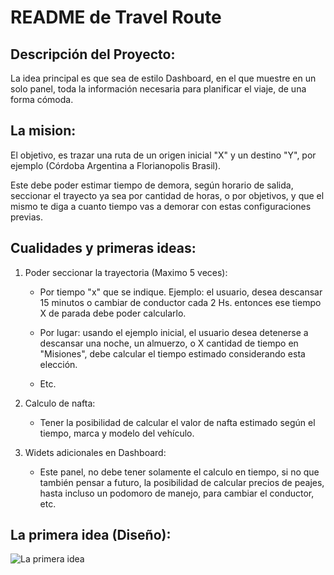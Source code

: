 # README de Travel Route

## Descripción del Proyecto:

La idea principal es que sea de estilo Dashboard, en el que muestre en un solo panel, toda la información necesaria para planificar el viaje, de una forma cómoda.

## La mision:

El objetivo, es trazar una ruta de un origen inicial "X" y un destino "Y", por ejemplo (Córdoba Argentina a Florianopolis Brasil).

Este debe poder estimar tiempo de demora, según horario de salida, seccionar el trayecto ya sea por cantidad de horas, o por objetivos, y que el mismo te diga a cuanto tiempo vas a demorar con estas configuraciones previas.

## Cualidades y primeras ideas:

1. Poder seccionar la trayectoria (Maximo 5 veces):

    - Por tiempo "x" que se indique. Ejemplo: el usuario, desea descansar 15 minutos o cambiar de conductor cada 2 Hs. entonces ese tiempo X de parada debe poder calcularlo.

    - Por lugar: usando el ejemplo inicial, el usuario desea detenerse a descansar una noche, un almuerzo, o X cantidad de tiempo en "Misiones", debe calcular el tiempo estimado considerando esta elección.

    - Etc.

2. Calculo de nafta:

    - Tener la posibilidad de calcular el valor de nafta estimado según el tiempo, marca y modelo del vehículo.

3. Widets adicionales en Dashboard:

    - Este panel, no debe tener solamente el calculo en tiempo, si no que también pensar a futuro, la posibilidad de calcular precios de peajes, hasta incluso un podomoro de manejo, para cambiar el conductor, etc.


## La primera idea (Diseño):
![La primera idea](https://github.com/simonrojasdev/travel_route/blob/91e44ca1f96247e3cb8439c31ad2141c9911e11f/images/images_for_readme/01%20-%20dise%C3%B1o_idea_inicial.jpg)
